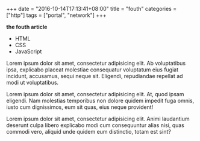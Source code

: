 +++
date = "2016-10-14T17:13:41+08:00"
title = "fouth"
categories = ["http"]
tags = ["portal", "network"]
+++

**the fouth article**

* HTML
* CSS
* JavaScript

Lorem ipsum dolor sit amet, consectetur adipisicing elit. Ab voluptatibus ipsa, explicabo placeat molestiae consequatur voluptatum eius fugiat incidunt, accusamus, sequi neque sit. Eligendi, repudiandae repellat ad modi ut voluptatibus.
<!-- more -->

Lorem ipsum dolor sit amet, consectetur adipisicing elit. At, quod ipsam eligendi. Nam molestias temporibus non dolore quidem impedit fuga omnis, iusto cum dignissimos, eum sit quas, eius neque provident!


Lorem ipsum dolor sit amet, consectetur adipisicing elit. Animi laudantium deserunt culpa libero explicabo modi cum consequuntur alias nisi, quas commodi vero, aliquid unde quidem eum distinctio, totam est sint?
